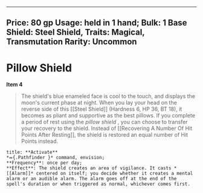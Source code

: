 
---
Price: 80 gp
Usage: held in 1 hand;
Bulk: 1
Base Shield: Steel Shield,
Traits: Magical, Transmutation
Rarity: Uncommon
---

# Pillow Shield

**Item 4**

> The shield's blue enameled face is cool to the touch, and displays the moon's current phase at night. When you lay your head on the reverse side of this [[Steel Shield]] (Hardness 6, HP 36, BT 18), it becomes as pliant and supportive as the best pillows. If you complete a period of rest using the *pillow shield* , you can choose to transfer your recovery to the shield. Instead of [[Recovering A Number Of Hit Points After Resting]], the shield is restored an equal number of Hit Points instead.

```ad-embed-ability
title: **Activate**
*⬺{.Pathfinder }* command, envision; 
**Frequency**: once per day;
**Effect**: The shield creates an area of vigilance. It casts *[[Alarm]]* centered on itself; you decide whether it creates a mental alarm or an audible alarm. The alarm goes off at the end of the spell's duration or when triggered as normal, whichever comes first.

```
